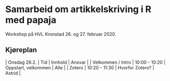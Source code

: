 # Samarbeid om artikkelskriving i R med papaja

Workshop på HVL Kronstad 26. og 27. februar 2020.

## Kjøreplan
| Onsdag 26.2.      | Tid   | Innhold | Ansvar |
| Velkommen / Intro | 10:00 - 10:20 | Oppstart, velkommen | Alle |
| Zotero            | 10:20 - 11:30 | Hvorfor Zotero? | Astrid |